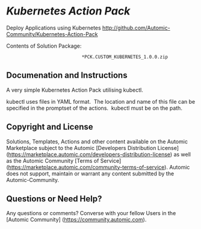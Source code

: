 *Kubernetes Action Pack*
=============


Deploy Applications using Kubernetes
http://github.com/Automic-Community/Kubernetes-Action-Pack

<!-- List of attached files -->
Contents of Solution Package:

						
								*PCK.CUSTOM_KUBERNETES_1.0.0.zip
								
						


Documenation and Instructions
---

<p>A very simple Kubernetes Action Pack utilising kubectl.</p>
<p>kubectl uses files in YAML format.&nbsp; The location and name of this file can be specified in the promptset of the actions.&nbsp; kubectl must be on the path.</p>

Copyright and License
---

Solutions, Templates, Actions and other content available on the Automic Marketplace subject to the Automic [Developers Distribution License] (https://marketplace.automic.com/developers-distribution-license) as well as the Automic Community [Terms of Service] (https://marketplace.automic.com/community-terms-of-service).
Automic does not support, maintain or warrant any content submitted by the Automic-Community.



Questions or Need Help? 
---
Any questions or comments? Converse with your fellow Users in the [Automic Community] (https://community.automic.com).